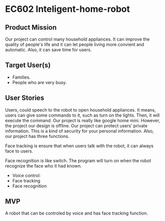 # EC602 Inteligent-home-robot
## Product Mission
Our project can control many household appliances. It can improve the quality of people's life and it can let people living more convient and automatic. Also, it can save time for users.

## Target User(s)
- Families.
- People who are very busy.

## User Stories
Users, could speech to the robot to open household appliances. It means, users can give some commands to it, such as turn on the lights. Then, it will execute the command. Our project is really like google home mini. However, the project our design is offline. Our project can protect users’ private information. This is a kind of security for your personal information. Also, our project has three functions. 

Face tracking is ensure that when users talk with the robot, it can always face to users.

Face recognition is like switch. The program will turn on when the robot recognize the face who it had known. 
- Voice control: 
- Face tracking 
- Face recognition


## MVP
A robot that can be controled by voice and has face tracking function.
